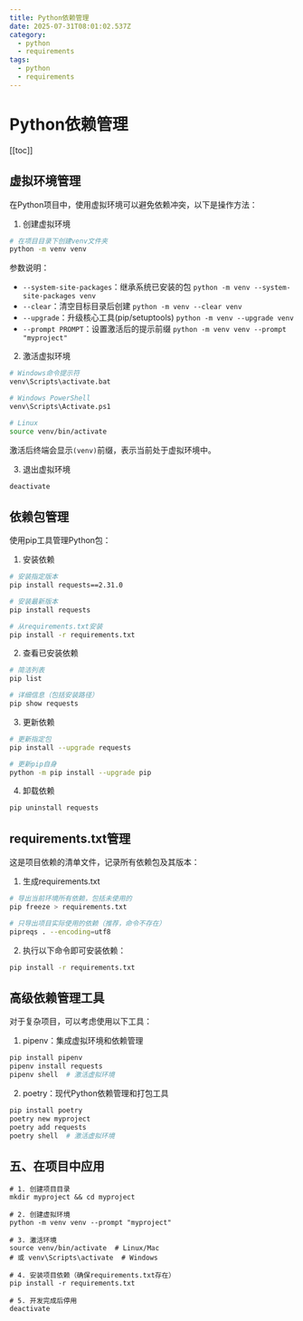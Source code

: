 ```yaml
---
title: Python依赖管理
date: 2025-07-31T08:01:02.537Z
category:
  - python
  - requirements
tags:
  - python
  - requirements
---
```


# Python依赖管理
[[toc]]

## 虚拟环境管理

在Python项目中，使用虚拟环境可以避免依赖冲突，以下是操作方法：

1. 创建虚拟环境
```bash
# 在项目目录下创建venv文件夹
python -m venv venv
```

参数说明：
- `--system-site-packages`：继承系统已安装的包	`python -m venv --system-site-packages venv`
- `--clear`：清空目标目录后创建	`python -m venv --clear venv`
- `--upgrade`：升级核心工具(pip/setuptools)	`python -m venv --upgrade venv`
- `--prompt PROMPT`：设置激活后的提示前缀 `python -m venv venv --prompt "myproject"`

2. 激活虚拟环境
```bash
# Windows命令提示符
venv\Scripts\activate.bat

# Windows PowerShell
venv\Scripts\Activate.ps1

# Linux
source venv/bin/activate
```

激活后终端会显示`(venv)`前缀，表示当前处于虚拟环境中。

3. 退出虚拟环境
```bash
deactivate
```

## 依赖包管理

使用pip工具管理Python包：

1. 安装依赖
```bash
# 安装指定版本
pip install requests==2.31.0

# 安装最新版本
pip install requests

# 从requirements.txt安装
pip install -r requirements.txt
```

2. 查看已安装依赖
```bash
# 简洁列表
pip list

# 详细信息（包括安装路径）
pip show requests
```

3. 更新依赖
```bash
# 更新指定包
pip install --upgrade requests

# 更新pip自身
python -m pip install --upgrade pip
```

4. 卸载依赖
```bash
pip uninstall requests
```

## requirements.txt管理

这是项目依赖的清单文件，记录所有依赖包及其版本：

1. 生成requirements.txt
```bash
# 导出当前环境所有依赖，包括未使用的
pip freeze > requirements.txt

# 只导出项目实际使用的依赖（推荐，命令不存在）
pipreqs . --encoding=utf8
```

2. 执行以下命令即可安装依赖：
```bash
pip install -r requirements.txt
```

## 高级依赖管理工具

对于复杂项目，可以考虑使用以下工具：

1. pipenv：集成虚拟环境和依赖管理
```bash
pip install pipenv
pipenv install requests
pipenv shell  # 激活虚拟环境
```

2. poetry：现代Python依赖管理和打包工具
```bash
pip install poetry
poetry new myproject
poetry add requests
poetry shell  # 激活虚拟环境
```

## 五、在项目中应用

```
# 1. 创建项目目录
mkdir myproject && cd myproject

# 2. 创建虚拟环境
python -m venv venv --prompt "myproject"

# 3. 激活环境
source venv/bin/activate  # Linux/Mac
# 或 venv\Scripts\activate  # Windows

# 4. 安装项目依赖（确保requirements.txt存在）
pip install -r requirements.txt

# 5. 开发完成后停用
deactivate
```
        
